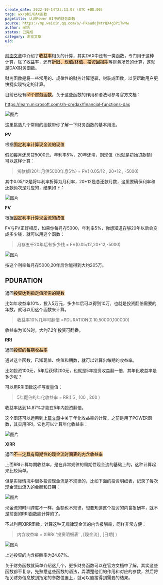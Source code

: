 ```yaml
---
create_date: 2022-10-14T23:13:07 (UTC +08:00)
tags: wx/pbi/DAX函数 
pagetitle: 认识Power BI中的财务函数
source: https://mp.weixin.qq.com/s/-PkaudojWtrQX4g3PiTwNw
author: 采悟
status: 已完成 
category: 浏览文章 
uid: 
---
```


[前面文章](http://mp.weixin.qq.com/s?__biz=MzA4MzQwMjY4MA==&mid=2484082457&idx=1&sn=31519e6ea0656cf8bcccd9c86aa2172f&chksm=8e13bdceb96434d87ea55b9c93fa23970be977fa081257cf932b218734e6e821262490b072ee&scene=21#wechat_redirect)中介绍了<mark style="background: #FFB86CA6;">收益率</mark>相关的计算，其实DAX中还有一类函数，专门用于这种计算，除了收益率，还有<mark style="background: #FFB86CA6;">折旧、现值/终值、投资回报期</mark>等财务场景的计算，这就是DAX财务函数。

财务函数是将一些常用的、规律性的财务计算逻辑，封装成函数，以便帮助用户更快捷实现特定的计算。

目前已经有<mark style="background: #FFB86CA6;">51个财务函数</mark>，关于这些函数的作用和语法可参考官方文档：

https://learn.microsoft.com/zh-cn/dax/financial-functions-dax

![图片](https://mmbiz.qpic.cn/mmbiz_png/aHEbZtANQJPpxUialroCHdtfqZAKESdxC7LT6KLA6Iiad4U8b6gkjSB3mSCthiaHYhQyib1r4rDvKVwKtLPJicq5vVA/640?wx_fmt=png&wxfrom=5&wx_lazy=1&wx_co=1)

这里挑选几个常用的函数带你了解一下财务函数的基本用法。

**PV** 

根据<mark style="background: #FFB86CA6;">固定利率计算现金流的现值</mark>

假如每月还房贷5000元，年利率5%，20年还清，则现值（也就是初始贷款额）可以这样计算：

> 贷款额(20年月供5000年息5%) = PV( 0.05/12 , 20\*12 , -5000)

其中0.05/12是将年利率折算为月利率，20\*12是总还款月数，这里要确保利率和还款频次是对应的，结果如下：  

![图片](https://mmbiz.qpic.cn/mmbiz_png/aHEbZtANQJPlU14ecDoA80mHfaEuV6pWrqQzz5y4Zhbm5KREfxKTia67vlnicxWWc0Afv1gNqj8x7wJgib4jTsu8g/640?wx_fmt=png&wxfrom=5&wx_lazy=1&wx_co=1)

**FV**

根据<mark style="background: #FFB86CA6;">固定利率计算现金流的终值</mark>

FV与PV正好相反，如果你每月存5000，年利率5%，你想知道存够20年以后会变成多少钱，就可以用这个函数：  

> 月存五千20年后有多少钱 \= FV(0.05/12,20\*12,-5000)

![图片](https://mmbiz.qpic.cn/mmbiz_png/aHEbZtANQJMRzkb3QyxSsMtibOjQGicNsdGHyaffsnoQicTfTFjiaFDYxTVbtB4MicTkDCibOvsbgRUSalRtaDicCTqnA/640?wx_fmt=png&wxfrom=5&wx_lazy=1&wx_co=1)

按这个利率每月存5000,20年后你能得到大约205万。

## **PDURATION**

 返回<mark style="background: #FFB86CA6;">投资达到指定值所需的期数</mark>

比如年收益率10%，投入5万元，多少年后可以得到10万，也就是投资翻倍需要的年数，就可以用这个函数来计算。  

> 收益率10%几年可翻倍 =PDURATION(0.10,50000,100000)

收益率为10%时，大约7.2年投资可翻番。

**RRI**

返回<mark style="background: #FFB86CA6;">投资的每期收益率</mark>

通过这个函数，已知现值、终值和期数，就可以计算出每期的收益率。  

比如投资100元，5年后获得200元，也就是5年投资收益翻一倍，其年化收益率是多少呢？  

可以用RRI函数这样写度量值：

> 5年翻倍的年化收益率 \= RRI( 5 , 100 , 200 )

收益率达到14.87%才能在5年内投资翻倍。

这个函还可以运用到[上篇文章](http://mp.weixin.qq.com/s?__biz=MzA4MzQwMjY4MA==&mid=2484082457&idx=1&sn=31519e6ea0656cf8bcccd9c86aa2172f&chksm=8e13bdceb96434d87ea55b9c93fa23970be977fa081257cf932b218734e6e821262490b072ee&scene=21#wechat_redirect)中关于年化收益率的计算，之前是用了POWER函数，其实用RRI，它也可以计算年化收益率：  

![图片](https://mmbiz.qpic.cn/mmbiz_png/aHEbZtANQJPlU14ecDoA80mHfaEuV6pWF47VETTUAYzKGjC1EtQXyYQ2X2DSooh6Fn03lJV5zia0s08dMgBiaRXg/640?wx_fmt=png&wxfrom=5&wx_lazy=1&wx_co=1)

**XIRR**

返回<mark style="background: #FFB86CA6;">不一定具有周期性的现金流时间表的内含收益率</mark>

上面RRI计算每期收益率，是在非常规律的周期性现金流的基础上的，这种计算起来比较简单。  

但是实际情况中很多投资现金流是不规律的，比如下面的投资明细表，记录了每次现金流出流入的金额和日期：

![图片](https://mmbiz.qpic.cn/mmbiz_png/aHEbZtANQJMRzkb3QyxSsMtibOjQGicNsdY0rASIricZdDyrK7W1ADLS8lrUq3EqK5ic0UA7hdl7rWK0PE9lRS3mrw/640?wx_fmt=png&wxfrom=5&wx_lazy=1&wx_co=1)

现金流的时间跨度不一样，金额也不规律，想要知道这个投资的内含报酬率，就不是前面的RRI函数能计算的了。

不过利用XIRR函数，计算这种无规律现金流的内含报酬率，同样非常方便：  

> 内含收益率 = XIRR( '投资明细表' , \[现金流\] , \[日期\] )

![图片](https://mmbiz.qpic.cn/mmbiz_png/aHEbZtANQJMRzkb3QyxSsMtibOjQGicNsdgJH1QpTicqsPu0ZeR9Dvia0rVibnwpNmPylPIdbKNE0ibVWwltocdkIVLw/640?wx_fmt=png&wxfrom=5&wx_lazy=1&wx_co=1)

上述投资的内含报酬率为24.87%。

关于财务函数就简单介绍这几个，更多财务函数可以在官方文档中了解，其实这些函数都不复杂，先熟悉这些函数的语法，弄清楚他们的作用和对应的参数，然后将相关财务信息放到指定的参数位置上，就可以直接得到需要的结果。
